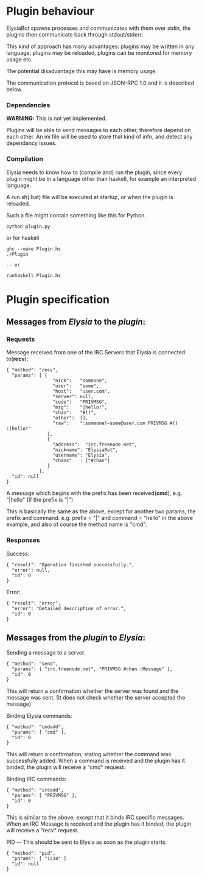 # Plugin behaviour 

ElysiaBot spawns processes and communicates with them over stdin, the plugins then communicate back through stdout/stderr.

This kind of approach has many advantages: plugins may be written in any language, plugins may be reloaded, plugins can be monitored for memory usage etc.

The potential disadvantage this may have is memory usage.

The communication protocol is based on JSON-RPC 1.0 and it is described below.

### Dependencies
**WARNING:** This is not yet implemented.

Plugins will be able to send messages to each other, therefore depend on each other.
An ini file will be used to store that kind of info, and detect any dependancy issues.

### Compilation
Elysia needs to know how to (compile and) run the plugin, since every plugin
might be in a language other than haskell, for example an interpreted language.

A run.sh(.bat) file will be executed at startup, or when the plugin is reloaded. 

Such a file might contain something like this for Python.

    python plugin.py
  
or for haskell

    ghc --make Plugin.hs
    ./Plugin
    
    -- or
    
    runhaskell Plugin.hs
# Plugin specification

## Messages from *Elysia* to the *plugin*:

### Requests

Message received from one of the IRC Servers that Elysia is connected to(**recv**):

    { "method": "recv",
      "params": [ {
                     "nick":   "someone",
                     "user":   "some",
                     "host":   "user.com",
                     "server": null,
                     "code":   "PRIVMSG",
                     "msg":    "|hello!",
                     "chan":   "#()",
                     "other":  [],
                     "raw":    ":someone!~some@user.com PRIVMSG #() :|hello!"
                   },
                   {
                     "address":  "irc.freenode.net",
                     "nickname": "ElysiaBot",
                     "username": "Elysia",
                     "chans"   : ["#chan"]
                   }
                ],
      "id": null
    }

A message which begins with the prefix has been received(**cmd**), e.g. "|hello" (If the prefix is "|")

This is basically the same as the above, except for another two params, the prefix and command. e.g. prefix = "|" and command = "hello" in the above example, and also of course the method name is "cmd".

### Responses

Success:

    { "result": "Operation finished successfully.",
      "error": null,
      "id": 0
    }

Error:

    { "result": "error",
      "error": "Detailed description of error.",
      "id": 0
    }

## Messages from the *plugin* to *Elysia*:

Sending a message to a server:

    { "method": "send",
      "params": [ "irc.freenode.net", "PRIVMSG #chan :Message" ],
      "id": 0
    }

This will return a confirmation whether the server was found and the message was sent. (It does not check whether the server accepted the message)

Binding Elysia commands:

    { "method": "cmdadd",
      "params": [ "cmd" ],
      "id": 0
    }

This will return a confirmation; stating whether the command was successfully added. When a command is received and the plugin has it binded, the plugin will receive a "cmd" request.

Binding IRC commands:

    { "method": "ircadd",
      "params": [ "PRIVMSG" ],
      "id": 0
    }

This is similar to the above, except that it binds IRC specific messages. When an IRC Message is received and the plugin has it binded, the plugin will receive a "recv" request.

PID -- This should be sent to Elysia as soon as the plugin starts:

    { "method": "pid",
      "params": [ "1234" ]
      "id": null
    }

